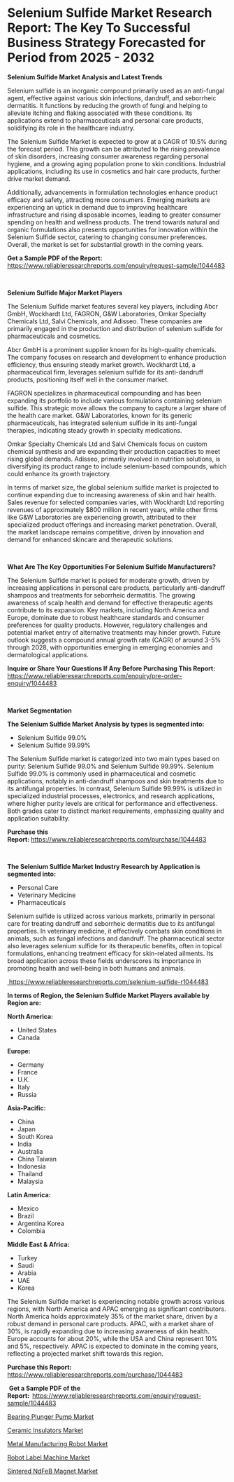 <p><h1>Selenium Sulfide Market Research Report: The Key To Successful Business Strategy Forecasted for Period from 2025 - 2032</h1></p><p><strong>Selenium Sulfide Market Analysis and Latest Trends</strong></p>
<p><p>Selenium sulfide is an inorganic compound primarily used as an anti-fungal agent, effective against various skin infections, dandruff, and seborrheic dermatitis. It functions by reducing the growth of fungi and helping to alleviate itching and flaking associated with these conditions. Its applications extend to pharmaceuticals and personal care products, solidifying its role in the healthcare industry.</p><p>The Selenium Sulfide Market is expected to grow at a CAGR of 10.5% during the forecast period. This growth can be attributed to the rising prevalence of skin disorders, increasing consumer awareness regarding personal hygiene, and a growing aging population prone to skin conditions. Industrial applications, including its use in cosmetics and hair care products, further drive market demand. </p><p>Additionally, advancements in formulation technologies enhance product efficacy and safety, attracting more consumers. Emerging markets are experiencing an uptick in demand due to improving healthcare infrastructure and rising disposable incomes, leading to greater consumer spending on health and wellness products. The trend towards natural and organic formulations also presents opportunities for innovation within the Selenium Sulfide sector, catering to changing consumer preferences. Overall, the market is set for substantial growth in the coming years.</p></p>
<p><strong>Get a Sample PDF of the Report:&nbsp;</strong> <a href="https://www.reliableresearchreports.com/enquiry/request-sample/1044483?utm_campaign=2287&utm_medium=2&utm_source=Github&utm_content=ia&utm_term=02042025&utm_id=selenium-sulfide">https://www.reliableresearchreports.com/enquiry/request-sample/1044483</a></p>
<p>&nbsp;</p>
<p><strong>Selenium Sulfide Major Market Players</strong></p>
<p><p>The Selenium Sulfide market features several key players, including Abcr GmbH, Wockhardt Ltd, FAGRON, G&W Laboratories, Omkar Specialty Chemicals Ltd, Salvi Chemicals, and Adisseo. These companies are primarily engaged in the production and distribution of selenium sulfide for pharmaceuticals and cosmetics.</p><p>Abcr GmbH is a prominent supplier known for its high-quality chemicals. The company focuses on research and development to enhance production efficiency, thus ensuring steady market growth. Wockhardt Ltd, a pharmaceutical firm, leverages selenium sulfide for its anti-dandruff products, positioning itself well in the consumer market.</p><p>FAGRON specializes in pharmaceutical compounding and has been expanding its portfolio to include various formulations containing selenium sulfide. This strategic move allows the company to capture a larger share of the health care market. G&W Laboratories, known for its generic pharmaceuticals, has integrated selenium sulfide in its anti-fungal therapies, indicating steady growth in specialty medications.</p><p>Omkar Specialty Chemicals Ltd and Salvi Chemicals focus on custom chemical synthesis and are expanding their production capacities to meet rising global demands. Adisseo, primarily involved in nutrition solutions, is diversifying its product range to include selenium-based compounds, which could enhance its growth trajectory.</p><p>In terms of market size, the global selenium sulfide market is projected to continue expanding due to increasing awareness of skin and hair health. Sales revenue for selected companies varies, with Wockhardt Ltd reporting revenues of approximately $800 million in recent years, while other firms like G&W Laboratories are experiencing growth, attributed to their specialized product offerings and increasing market penetration. Overall, the market landscape remains competitive, driven by innovation and demand for enhanced skincare and therapeutic solutions.</p></p>
<p>&nbsp;</p>
<p><strong>What Are The Key Opportunities For Selenium Sulfide Manufacturers?</strong></p>
<p><p>The Selenium Sulfide market is poised for moderate growth, driven by increasing applications in personal care products, particularly anti-dandruff shampoos and treatments for seborrheic dermatitis. The growing awareness of scalp health and demand for effective therapeutic agents contribute to its expansion. Key markets, including North America and Europe, dominate due to robust healthcare standards and consumer preferences for quality products. However, regulatory challenges and potential market entry of alternative treatments may hinder growth. Future outlook suggests a compound annual growth rate (CAGR) of around 3-5% through 2028, with opportunities emerging in emerging economies and dermatological applications.</p></p>
<p><strong>Inquire or Share Your Questions If Any Before Purchasing This Report:</strong> <a href="https://www.reliableresearchreports.com/enquiry/pre-order-enquiry/1044483?utm_campaign=2287&utm_medium=2&utm_source=Github&utm_content=ia&utm_term=02042025&utm_id=selenium-sulfide">https://www.reliableresearchreports.com/enquiry/pre-order-enquiry/1044483</a></p>
<p>&nbsp;</p>
<p><strong>Market Segmentation</strong></p>
<p><strong>The Selenium Sulfide Market Analysis by types is segmented into:</strong></p>
<p><ul><li>Selenium Sulfide 99.0%</li><li>Selenium Sulfide 99.99%</li></ul></p>
<p><p>The Selenium Sulfide market is categorized into two main types based on purity: Selenium Sulfide 99.0% and Selenium Sulfide 99.99%. Selenium Sulfide 99.0% is commonly used in pharmaceutical and cosmetic applications, notably in anti-dandruff shampoos and skin treatments due to its antifungal properties. In contrast, Selenium Sulfide 99.99% is utilized in specialized industrial processes, electronics, and research applications, where higher purity levels are critical for performance and effectiveness. Both grades cater to distinct market requirements, emphasizing quality and application suitability.</p></p>
<p><strong>Purchase this Report:&nbsp;</strong><a href="https://www.reliableresearchreports.com/purchase/1044483?utm_campaign=2287&utm_medium=2&utm_source=Github&utm_content=ia&utm_term=02042025&utm_id=selenium-sulfide">https://www.reliableresearchreports.com/purchase/1044483</a></p>
<p>&nbsp;</p>
<p><strong>The Selenium Sulfide Market Industry Research by Application is segmented into:</strong></p>
<p><ul><li>Personal Care</li><li>Veterinary Medicine</li><li>Pharmaceuticals</li></ul></p>
<p><p>Selenium sulfide is utilized across various markets, primarily in personal care for treating dandruff and seborrheic dermatitis due to its antifungal properties. In veterinary medicine, it effectively combats skin conditions in animals, such as fungal infections and dandruff. The pharmaceutical sector also leverages selenium sulfide for its therapeutic benefits, often in topical formulations, enhancing treatment efficacy for skin-related ailments. Its broad application across these fields underscores its importance in promoting health and well-being in both humans and animals.</p></p>
<p><a href="https://www.reliableresearchreports.com/selenium-sulfide-r1044483?utm_campaign=2287&utm_medium=2&utm_source=Github&utm_content=ia&utm_term=02042025&utm_id=selenium-sulfide">&nbsp;https://www.reliableresearchreports.com/selenium-sulfide-r1044483</a></p>
<p><strong>In terms of Region, the Selenium Sulfide Market Players available by Region are:</strong></p>
<p>
    <p> <strong> North America: </strong>
        <ul>
            <li>United States</li>
            <li>Canada</li>
        </ul>
        </p> 
    <p> <strong> Europe: </strong>
        <ul>
            <li>Germany</li>
            <li>France</li>
            <li>U.K.</li>
            <li>Italy</li>
            <li>Russia</li>
        </ul>
        </p> 
    <p> <strong> Asia-Pacific: </strong>
        <ul>
            <li>China</li>
            <li>Japan</li>
            <li>South Korea</li>
            <li>India</li>
            <li>Australia</li>
            <li>China Taiwan</li>
            <li>Indonesia</li>
            <li>Thailand</li>
            <li>Malaysia</li>
        </ul>
        </p> 
    <p> <strong> Latin America: </strong>
        <ul>
            <li>Mexico</li>
            <li>Brazil</li>
            <li>Argentina Korea</li>
            <li>Colombia</li>
        </ul>
        </p> 
    <p> <strong> Middle East & Africa: </strong>
        <ul>
            <li>Turkey</li>
            <li>Saudi</li>
            <li>Arabia</li>
            <li>UAE</li>
            <li>Korea</li>
        </ul>
    </p>
    </p>
<p><p>The Selenium Sulfide market is experiencing notable growth across various regions, with North America and APAC emerging as significant contributors. North America holds approximately 35% of the market share, driven by a robust demand in personal care products. APAC, with a market share of 30%, is rapidly expanding due to increasing awareness of skin health. Europe accounts for about 20%, while the USA and China represent 10% and 5%, respectively. APAC is expected to dominate in the coming years, reflecting a projected market shift towards this region.</p></p>
<p><strong>Purchase this Report: </strong><a href="https://www.reliableresearchreports.com/purchase/1044483?utm_campaign=2287&utm_medium=2&utm_source=Github&utm_content=ia&utm_term=02042025&utm_id=selenium-sulfide">https://www.reliableresearchreports.com/purchase/1044483</a></p>
<p>&nbsp;<strong>Get a Sample PDF of the Report:&nbsp;&nbsp;</strong><a href="https://www.reliableresearchreports.com/enquiry/request-sample/1044483?utm_campaign=2287&utm_medium=2&utm_source=Github&utm_content=ia&utm_term=02042025&utm_id=selenium-sulfide">https://www.reliableresearchreports.com/enquiry/request-sample/1044483</a></p>
<p><strong></strong></p>
<p><p><a href="https://www.linkedin.com/pulse/forecasts-bearing-plunger-pump-market-anticipated-102-cagr-gks7e?utm_campaign=2287&utm_medium=2&utm_source=Github&utm_content=ia&utm_term=02042025&utm_id=selenium-sulfide">Bearing Plunger Pump Market</a></p><p><a href="https://github.com/shongranch73/Market-Research-Report-List-1/blob/main/ceramic-insulators-market.md?utm_campaign=2287&utm_medium=2&utm_source=Github&utm_content=ia&utm_term=02042025&utm_id=selenium-sulfide">Ceramic Insulators Market</a></p><p><a href="https://www.linkedin.com/pulse/top-factors-boosting-metal-manufacturing-robot-market-y2lqe?utm_campaign=2287&utm_medium=2&utm_source=Github&utm_content=ia&utm_term=02042025&utm_id=selenium-sulfide">Metal Manufacturing Robot Market</a></p><p><a href="https://www.linkedin.com/pulse/robot-label-machine-market-analysis-report-forecasts-trends-ve4ce?utm_campaign=2287&utm_medium=2&utm_source=Github&utm_content=ia&utm_term=02042025&utm_id=selenium-sulfide">Robot Label Machine Market</a></p><p><a href="https://github.com/amourdeeks8j/Market-Research-Report-List-1/blob/main/sintered-ndfeb-magnet-market.md?utm_campaign=2287&utm_medium=2&utm_source=Github&utm_content=ia&utm_term=02042025&utm_id=selenium-sulfide">Sintered NdFeB Magnet Market</a></p></p>